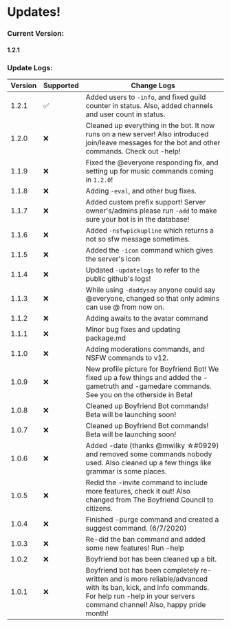 # Updates!
### Current Version:
#### 1.2.1
### Update Logs:
| Version | Supported          | Change Logs                                      |
| ------- | ------------------ | --------------                                   |
|1.2.1    |:white_check_mark:  | Added users to `-info`, and fixed guild counter in status. Also, added channels and user count in status.|
|1.2.0    |:x:  | Cleaned up everything in the bot. It now runs on a new server! Also introduced join/leave messages for the bot and other commands. Check out -help! |
|1.1.9    |:x:                 | Fixed the @everyone responding fix, and setting up for music commands coming in `1.2.0`!|
|1.1.8    |:x:                 | Adding `-eval`, and other bug fixes.             |
|1.1.7    |:x:                 | Added custom prefix support! Server owner's/admins please run `-add` to make sure your bot is in the database!|
|1.1.6    |:x:                 | Added `-nsfwpickupline` which returns a not so sfw message sometimes.|
|1.1.5    |:x:                 | Added the `-icon` command which gives the server's icon|
|1.1.4    |:x:                 | Updated `-updatelogs` to refer to the public github's logs!|
|1.1.3    |:x:                 | While using `-daddysay` anyone could say @everyone, changed so that only admins can use @ from now on.|
|1.1.2    |:x:                 | Adding awaits to the avatar command                               | 
|1.1.1    |:x:                 | Minor bug fixes and updating package.md                            |
|1.1.0    |:x:                 | Adding moderations commands, and NSFW commands to v12.
|1.0.9    |:x:                 | New profile picture for Boyfriend Bot! We fixed up a few things and added the -gametruth and -gamedare commands. See you on the otherside in Beta!|
|1.0.8    |:x:                 | Cleaned up Boyfriend Bot commands! Beta will be launching soon!    |
|1.0.7    |:x:                 | Cleaned up Boyfriend Bot commands! Beta will be launching soon!    |
|1.0.6    |:x:                 | Added -date (thanks @mwilky ☆#0929) and removed some commands nobody used. Also cleaned up a few things like grammar is some places.|
|1.0.5    |:x:                 | Redid the -invite command to include more features, check it out! Also changed from The Boyfriend Council to citizens.|
|1.0.4    |:x:                 | Finished -purge command and created a suggest command. (6/7/2020)   |
|1.0.3    |:x:                 | Re-did the ban command and added some new features! Run -help       |
|1.0.2    |:x:                 | Boyfriend bot has been cleaned up a bit.                            |
|1.0.1    |:x:                 | Boyfriend bot has been completely re-written and is more reliable/advanced with its ban, kick, and info commands. For help run -help in your servers command channel! Also, happy pride month!                                          |
